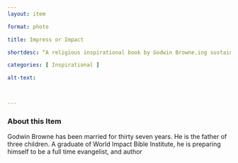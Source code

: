 ```yaml
--- 
layout: item 

format: photo 

title: Impress or Impact

shortdesc: “A religious inspirational book by Godwin Browne.ing sustainable strategies for a safer educational environment.” 

categories: [ Inspirational ]

alt-text: 



--- 
```




### About this Item 

Godwin Browne has been married for thirty seven years. He is the father of three children. A graduate of World Impact Bible Institute, he is preparing himself to be a full time evangelist, and author

